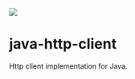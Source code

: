 [![](https://jitpack.io/v/io.samourai.code.wallet/java-http-client.svg)](https://jitpack.io/#io.samourai.code.wallet/java-http-client)

# java-http-client
Http client implementation for Java.
